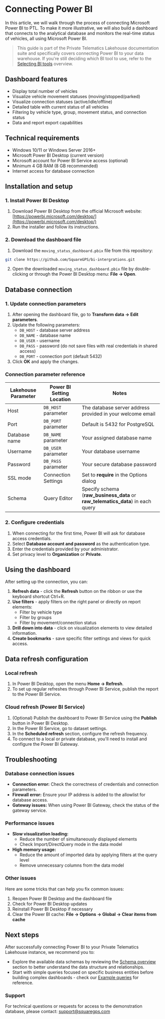 # Connecting Power BI

In this article, we will walk through the process of connecting Microsoft Power BI to PTL. To make it more illustrative, we will also build a dashboard that connects to the analytical database and monitors the real-time status of vehicles, all using Microsoft Power BI.

> This guide is part of the Private Telematics Lakehouse documentation suite and specifically covers connecting Power BI to your data warehouse. If you're still deciding which BI tool to use, refer to the [Selecting BI tools](https://docs.navixy.com/user-guide/connecting-apache-superset) overview.

## Dashboard features

- Display total number of vehicles
- Visualize vehicle movement statuses (moving/stopped/parked)
- Visualize connection statuses (active/idle/offline)
- Detailed table with current status of all vehicles
- Filtering by vehicle type, group, movement status, and connection status
- Data and report export capabilities

## Technical requirements

- Windows 10/11 or Windows Server 2016+
- Microsoft Power BI Desktop (current version)
- Microsoft account for Power BI Service access (optional)
- Minimum 4 GB RAM (8 GB recommended)
- Internet access for database connection

## Installation and setup

### 1. Install Power BI Desktop

1. Download Power BI Desktop from the official Microsoft website: [https://powerbi.microsoft.com/desktop/](https://powerbi.microsoft.com/desktop/)
2. Run the installer and follow its instructions.

### 2. Download the dashboard file

1. Download the `moving_status_dashboard.pbix` file from this repository:

```bash
git clone https://github.com/SquareGPS/bi-intergrations.git
```

2. Open the downloaded `moving_status_dashboard.pbix` file by double-clicking or through the Power BI Desktop menu: **File → Open**.

## Database connection

### 1. Update connection parameters

1. After opening the dashboard file, go to **Transform data → Edit parameters**.
2. Update the following parameters:
   - `DB_HOST` - database server address
   - `DB_NAME` - database name
   - `DB_USER` - username
   - `DB_PASS` - password (do not save files with real credentials in shared access)
   - `DB_PORT` - connection port (default 5432)
3. Click **OK** and apply the changes.

### Connection parameter reference

| Lakehouse Parameter | Power BI Setting Location | Notes |
|---------------------|---------------------------|-------|
| Host | `DB_HOST` parameter | The database server address provided in your welcome email |
| Port | `DB_PORT` parameter | Default is 5432 for PostgreSQL |
| Database name | `DB_NAME` parameter | Your assigned database name |
| Username | `DB_USER` parameter | Your database username |
| Password | `DB_PASS` parameter | Your secure database password |
| SSL mode | Connection Settings | Set to **require** in the Options dialog |
| Schema | Query Editor | Specify schema (**raw_business_data** or **raw_telematics_data**) in each query |

### 2. Configure credentials

1. When connecting for the first time, Power BI will ask for database access credentials.
2. Select **Database account and password** as the authentication type.
3. Enter the credentials provided by your administrator.
4. Set privacy level to **Organization** or **Private**.

## Using the dashboard

After setting up the connection, you can:

1. **Refresh data** - click the **Refresh** button on the ribbon or use the keyboard shortcut Ctrl+R.
2. **Use filters** - apply filters on the right panel or directly on report elements:
   - Filter by vehicle type
   - Filter by groups
   - Filter by movement/connection status
3. **Drill down into data** - click on visualization elements to view detailed information.
4. **Create bookmarks** - save specific filter settings and views for quick access.



## Data refresh configuration

### Local refresh

1. In Power BI Desktop, open the menu **Home → Refresh**.
2. To set up regular refreshes through Power BI Service, publish the report to the Power BI Service.

### Cloud refresh (Power BI Service)

1. (Optional) Publish the dashboard to Power BI Service using the **Publish** button in Power BI Desktop.
2. In the Power BI Service, go to dataset settings.
3. In the **Scheduled refresh** section, configure the refresh frequency.
4. To connect to a local or private database, you'll need to install and configure the Power BI Gateway.

## Troubleshooting

### Database connection issues

- **Connection error:** Check the correctness of credentials and connection parameters.
- **Firewall error:** Ensure your IP address is added to the allowlist for database access.
- **Gateway issues:** When using Power BI Gateway, check the status of the gateway service.

### Performance issues

- **Slow visualization loading:**
  - Reduce the number of simultaneously displayed elements
  - Check Import/DirectQuery mode in the data model
- **High memory usage:**
  - Reduce the amount of imported data by applying filters at the query level
  - Remove unnecessary columns from the data model

### Other issues

Here are some tricks that can help you fix common issues:

1. Reopen Power BI Desktop and the dashboard file
2. Check for Power BI Desktop updates
3. Reinstall Power BI Desktop if necessary
4. Clear the Power BI cache: **File → Options → Global → Clear items from cache**

## Next steps

After successfully connecting Power BI to your Private Telematics Lakehouse instance, we recommend you to:

- Explore the available data schemas by reviewing the [Schema overview](https://squaregps.atlassian.net/wiki/spaces/DTP/pages/3208282180/Schema+overview) section to better understand the data structure and relationships.
- Start with simple queries focused on specific business entities before building complex dashboards - check our [Example queries](https://squaregps.atlassian.net/wiki/spaces/DTP/pages/3208282212/Example+queries) for reference.

### Support

For technical questions or requests for access to the demonstration database, please contact: [support@squaregps.com](mailto:support@squaregps.com)
